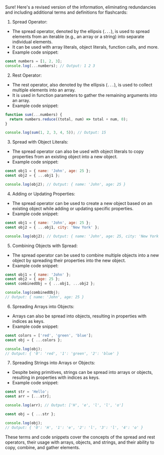 Sure! Here's a revised version of the information, eliminating redundancies and including additional terms and definitions for flashcards:

1. Spread Operator:
- The spread operator, denoted by the ellipsis (`...`), is used to spread elements from an iterable (e.g., an array or a string) into separate individual elements.
- It can be used with array literals, object literals, function calls, and more.
- Example code snippet:
```javascript
const numbers = [1, 2, 3];
console.log(...numbers); // Output: 1 2 3
```

2. Rest Operator:
- The rest operator, also denoted by the ellipsis (`...`), is used to collect multiple elements into an array.
- It is used in function parameters to gather the remaining arguments into an array.
- Example code snippet:
```javascript
function sum(...numbers) {
  return numbers.reduce((total, num) => total + num, 0);
}

console.log(sum(1, 2, 3, 4, 5)); // Output: 15
```

3. Spread with Object Literals:
- The spread operator can also be used with object literals to copy properties from an existing object into a new object.
- Example code snippet:
```javascript
const obj1 = { name: 'John', age: 25 };
const obj2 = { ...obj1 };

console.log(obj2); // Output: { name: 'John', age: 25 }
```

4. Adding or Updating Properties:
- The spread operator can be used to create a new object based on an existing object while adding or updating specific properties.
- Example code snippet:
```javascript
const obj1 = { name: 'John', age: 25 };
const obj2 = { ...obj1, city: 'New York' };

console.log(obj2); // Output: { name: 'John', age: 25, city: 'New York' }
```

5. Combining Objects with Spread:
- The spread operator can be used to combine multiple objects into a new object by spreading their properties into the new object.
- Example code snippet:
```javascript
const obj1 = { name: 'John' };
const obj2 = { age: 25 };
const combinedObj = { ...obj1, ...obj2 };

console.log(combinedObj);
// Output: { name: 'John', age: 25 }
```

6. Spreading Arrays into Objects:
- Arrays can also be spread into objects, resulting in properties with indices as keys.
- Example code snippet:
```javascript
const colors = ['red', 'green', 'blue'];
const obj = { ...colors };

console.log(obj);
// Output: { '0': 'red', '1': 'green', '2': 'blue' }
```

7. Spreading Strings into Arrays or Objects:
- Despite being primitives, strings can be spread into arrays or objects, resulting in properties with indices as keys.
- Example code snippet:
```javascript
const str = 'Hello';
const arr = [...str];

console.log(arr); // Output: ['H', 'e', 'l', 'l', 'o']

const obj = { ...str };

console.log(obj);
// Output: { '0': 'H', '1': 'e', '2': 'l', '3': 'l', '4': 'o' }
```

These terms and code snippets cover the concepts of the spread and rest operators, their usage with arrays, objects, and strings, and their ability to copy, combine, and gather elements.